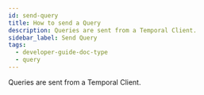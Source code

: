 ```yaml
---
id: send-query
title: How to send a Query
description: Queries are sent from a Temporal Client.
sidebar_label: Send Query
tags:
  - developer-guide-doc-type
  - query
---
```


Queries are sent from a Temporal Client.
